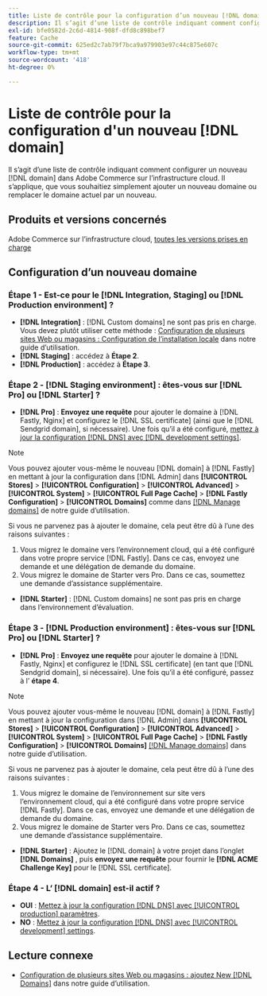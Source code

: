 ```yaml
---
title: Liste de contrôle pour la configuration d’un nouveau [!DNL domain]
description: Il s’agit d’une liste de contrôle indiquant comment configurer un nouveau  [!DNL domain] dans Adobe Commerce sur l’infrastructure cloud.
exl-id: bfe0582d-2c6d-4814-908f-dfd8c898bef7
feature: Cache
source-git-commit: 625ed2c7ab79f7bca9a979903e97c44c875e607c
workflow-type: tm+mt
source-wordcount: '418'
ht-degree: 0%

---
```


# Liste de contrôle pour la configuration d&#39;un nouveau [!DNL domain]

Il s’agit d’une liste de contrôle indiquant comment configurer un nouveau [!DNL domain] dans Adobe Commerce sur l’infrastructure cloud. Il s’applique, que vous souhaitiez simplement ajouter un nouveau domaine ou remplacer le domaine actuel par un nouveau.

## Produits et versions concernés

Adobe Commerce sur l’infrastructure cloud, [toutes les versions prises en charge](https://www.adobe.com/content/dam/cc/en/legal/terms/enterprise/pdfs/Adobe-Commerce-Software-Lifecycle-Policy.pdf)

## Configuration d’un nouveau domaine

### Étape 1 - Est-ce pour le [!DNL Integration, Staging] ou [!DNL Production environment] ?

* **[!DNL Integration]** : [!DNL Custom domains] ne sont pas pris en charge. Vous devez plutôt utiliser cette méthode : [Configuration de plusieurs sites Web ou magasins : Configuration de l’installation locale](https://experienceleague.adobe.com/docs/commerce-cloud-service/user-guide/configure-store/multiple-sites.html#add-new-domains) dans notre guide d’utilisation.
* **[!DNL Staging]** : accédez à **Étape 2**.
* **[!DNL Production]** : accédez à **Étape 3**.

### Étape 2 - [!DNL Staging environment] : êtes-vous sur [!DNL Pro] ou [!DNL Starter] ?

* **[!DNL Pro]** : **Envoyez une requête** pour ajouter le domaine à [!DNL Fastly, Nginx] et configurez le [!DNL SSL certificate] (ainsi que le [!DNL Sendgrid domain], si nécessaire). Une fois qu’il a été configuré, [mettez à jour la configuration [!DNL DNS] avec [!DNL development settings]](https://experienceleague.adobe.com/docs/commerce-cloud-service/user-guide/cdn/setup-fastly/fastly-configuration.html#update-dns-configuration-with-development-settings).

>[!NOTE]
>
>Vous pouvez ajouter vous-même le nouveau [!DNL domain] à [!DNL Fastly] en mettant à jour la configuration dans [!DNL Admin] dans **[!UICONTROL Stores]** > **[!UICONTROL Configuration]** > **[!UICONTROL Advanced]** > **[!UICONTROL System]** > **[!UICONTROL Full Page Cache]** > **[!DNL Fastly Configuration]** > **[!UICONTROL Domains]** comme dans [[!DNL Manage domains]](https://experienceleague.adobe.com/docs/commerce-cloud-service/user-guide/cdn/setup-fastly/fastly-custom-cache-configuration.html#manage-domains) de notre guide d’utilisation.
>
>Si vous ne parvenez pas à ajouter le domaine, cela peut être dû à l’une des raisons suivantes :
>
>1. Vous migrez le domaine vers l’environnement cloud, qui a été configuré dans votre propre service [!DNL Fastly]. Dans ce cas, envoyez une demande et une délégation de demande du domaine.
>1. Vous migrez le domaine de Starter vers Pro. Dans ce cas, soumettez une demande d’assistance supplémentaire.

* **[!DNL Starter]** : [!DNL Custom domains] ne sont pas pris en charge dans l’environnement d’évaluation.

### Étape 3 - [!DNL Production environment] : êtes-vous sur [!DNL Pro] ou [!DNL Starter] ?

* **[!DNL Pro]** : **Envoyez une requête** pour ajouter le domaine à [!DNL Fastly, Nginx] et configurez le [!DNL SSL certificate] (en tant que [!DNL Sendgrid domain], si nécessaire). Une fois qu’il a été configuré, passez à l’ **étape 4**.

>[!NOTE]
>
>Vous pouvez ajouter vous-même le nouveau [!DNL domain] à [!DNL Fastly] en mettant à jour la configuration dans [!DNL Admin] dans **[!UICONTROL Stores]** > **[!UICONTROL Configuration]** > **[!UICONTROL Advanced]** > **[!UICONTROL System]** > **[!UICONTROL Full Page Cache]** > **[!DNL Fastly Configuration]** > **[!UICONTROL Domains]** [[!DNL Manage domains]](https://experienceleague.adobe.com/docs/commerce-cloud-service/user-guide/cdn/setup-fastly/fastly-custom-cache-configuration.html#manage-domains) dans notre guide d’utilisation.
>
>
>Si vous ne parvenez pas à ajouter le domaine, cela peut être dû à l’une des raisons suivantes :
>
>1. Vous migrez le domaine de l’environnement sur site vers l’environnement cloud, qui a été configuré dans votre propre service [!DNL Fastly]. Dans ce cas, envoyez une demande et une délégation de demande du domaine.
>1. Vous migrez le domaine de Starter vers Pro. Dans ce cas, soumettez une demande d’assistance supplémentaire.

* **[!DNL Starter]** : Ajoutez le [!DNL domain] à votre projet dans l’onglet **[!DNL Domains]** , puis **envoyez une requête** pour fournir le **[!DNL ACME Challenge Key]** pour le [!DNL SSL certificate].

### Étape 4 - L’ [!DNL domain] est-il actif ?

* **OUI** : [Mettez à jour la configuration  [!DNL DNS]  avec [!UICONTROL production] paramètres](https://experienceleague.adobe.com/docs/commerce-cloud-service/user-guide/launch/checklist.html#update-dns-configuration-with-production-settings).
* **NO** : [Mettez à jour la configuration  [!DNL DNS]  avec [!UICONTROL development] settings](https://experienceleague.adobe.com/docs/commerce-cloud-service/user-guide/cdn/setup-fastly/fastly-configuration.html#update-dns-configuration-with-development-settings).

## Lecture connexe

* [Configuration de plusieurs sites Web ou magasins : ajoutez New [!DNL Domains]](https://experienceleague.adobe.com/docs/commerce-cloud-service/user-guide/configure-store/multiple-sites.html#add-new-domains) dans notre guide d’utilisation.
